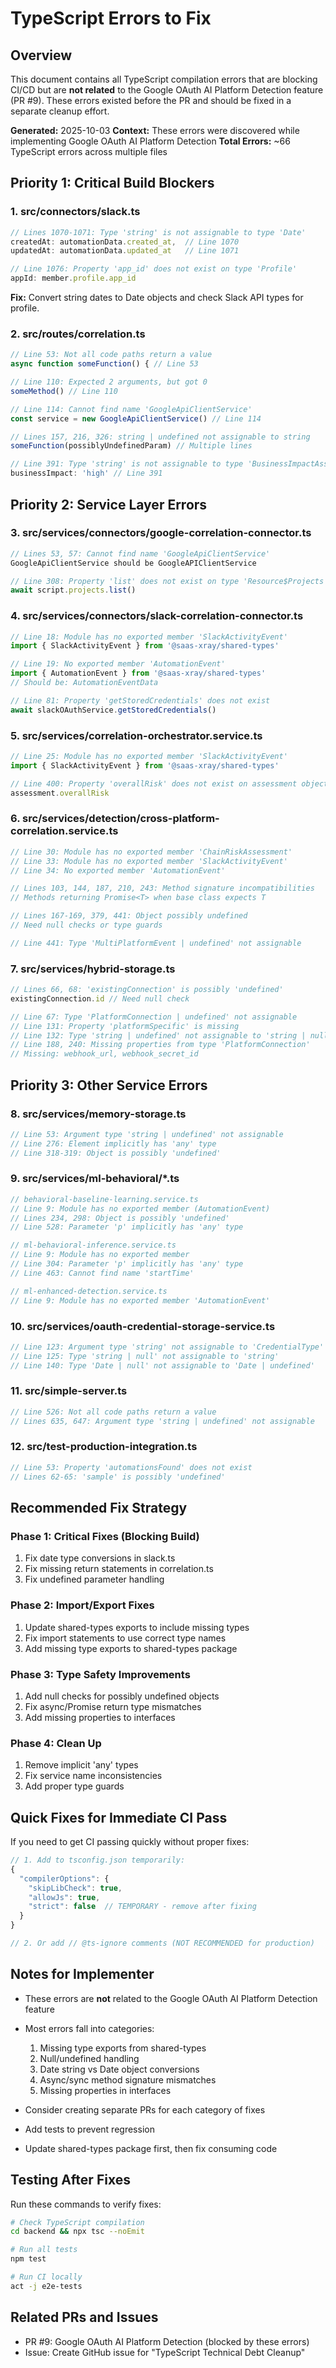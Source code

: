 # TypeScript Errors to Fix

## Overview
This document contains all TypeScript compilation errors that are blocking CI/CD but are **not related** to the Google OAuth AI Platform Detection feature (PR #9). These errors existed before the PR and should be fixed in a separate cleanup effort.

**Generated:** 2025-10-03
**Context:** These errors were discovered while implementing Google OAuth AI Platform Detection
**Total Errors:** ~66 TypeScript errors across multiple files

## Priority 1: Critical Build Blockers

### 1. src/connectors/slack.ts
```typescript
// Lines 1070-1071: Type 'string' is not assignable to type 'Date'
createdAt: automationData.created_at,  // Line 1070
updatedAt: automationData.updated_at   // Line 1071

// Line 1076: Property 'app_id' does not exist on type 'Profile'
appId: member.profile.app_id
```
**Fix:** Convert string dates to Date objects and check Slack API types for profile.

### 2. src/routes/correlation.ts
```typescript
// Line 53: Not all code paths return a value
async function someFunction() { // Line 53

// Line 110: Expected 2 arguments, but got 0
someMethod() // Line 110

// Line 114: Cannot find name 'GoogleApiClientService'
const service = new GoogleApiClientService() // Line 114

// Lines 157, 216, 326: string | undefined not assignable to string
someFunction(possiblyUndefinedParam) // Multiple lines

// Line 391: Type 'string' is not assignable to type 'BusinessImpactAssessment'
businessImpact: 'high' // Line 391
```

## Priority 2: Service Layer Errors

### 3. src/services/connectors/google-correlation-connector.ts
```typescript
// Lines 53, 57: Cannot find name 'GoogleApiClientService'
GoogleApiClientService should be GoogleAPIClientService

// Line 308: Property 'list' does not exist on type 'Resource$Projects'
await script.projects.list()
```

### 4. src/services/connectors/slack-correlation-connector.ts
```typescript
// Line 18: Module has no exported member 'SlackActivityEvent'
import { SlackActivityEvent } from '@saas-xray/shared-types'

// Line 19: No exported member 'AutomationEvent'
import { AutomationEvent } from '@saas-xray/shared-types'
// Should be: AutomationEventData

// Line 81: Property 'getStoredCredentials' does not exist
await slackOAuthService.getStoredCredentials()
```

### 5. src/services/correlation-orchestrator.service.ts
```typescript
// Line 25: Module has no exported member 'SlackActivityEvent'
import { SlackActivityEvent } from '@saas-xray/shared-types'

// Line 400: Property 'overallRisk' does not exist on assessment object
assessment.overallRisk
```

### 6. src/services/detection/cross-platform-correlation.service.ts
```typescript
// Line 30: Module has no exported member 'ChainRiskAssessment'
// Line 33: Module has no exported member 'SlackActivityEvent'
// Line 34: No exported member 'AutomationEvent'

// Lines 103, 144, 187, 210, 243: Method signature incompatibilities
// Methods returning Promise<T> when base class expects T

// Lines 167-169, 379, 441: Object possibly undefined
// Need null checks or type guards

// Line 441: Type 'MultiPlatformEvent | undefined' not assignable
```

### 7. src/services/hybrid-storage.ts
```typescript
// Lines 66, 68: 'existingConnection' is possibly 'undefined'
existingConnection.id // Need null check

// Line 67: Type 'PlatformConnection | undefined' not assignable
// Line 131: Property 'platformSpecific' is missing
// Line 132: Type 'string | undefined' not assignable to 'string | null'
// Line 188, 240: Missing properties from type 'PlatformConnection'
// Missing: webhook_url, webhook_secret_id
```

## Priority 3: Other Service Errors

### 8. src/services/memory-storage.ts
```typescript
// Line 53: Argument type 'string | undefined' not assignable
// Line 276: Element implicitly has 'any' type
// Line 318-319: Object is possibly 'undefined'
```

### 9. src/services/ml-behavioral/*.ts
```typescript
// behavioral-baseline-learning.service.ts
// Line 9: Module has no exported member (AutomationEvent)
// Lines 234, 298: Object is possibly 'undefined'
// Line 528: Parameter 'p' implicitly has 'any' type

// ml-behavioral-inference.service.ts
// Line 9: Module has no exported member
// Line 304: Parameter 'p' implicitly has 'any' type
// Line 463: Cannot find name 'startTime'

// ml-enhanced-detection.service.ts
// Line 9: Module has no exported member 'AutomationEvent'
```

### 10. src/services/oauth-credential-storage-service.ts
```typescript
// Line 123: Argument type 'string' not assignable to 'CredentialType'
// Line 125: Type 'string | null' not assignable to 'string'
// Line 140: Type 'Date | null' not assignable to 'Date | undefined'
```

### 11. src/simple-server.ts
```typescript
// Line 526: Not all code paths return a value
// Lines 635, 647: Argument type 'string | undefined' not assignable
```

### 12. src/test-production-integration.ts
```typescript
// Line 53: Property 'automationsFound' does not exist
// Lines 62-65: 'sample' is possibly 'undefined'
```

## Recommended Fix Strategy

### Phase 1: Critical Fixes (Blocking Build)
1. Fix date type conversions in slack.ts
2. Fix missing return statements in correlation.ts
3. Fix undefined parameter handling

### Phase 2: Import/Export Fixes
1. Update shared-types exports to include missing types
2. Fix import statements to use correct type names
3. Add missing type exports to shared-types package

### Phase 3: Type Safety Improvements
1. Add null checks for possibly undefined objects
2. Fix async/Promise return type mismatches
3. Add missing properties to interfaces

### Phase 4: Clean Up
1. Remove implicit 'any' types
2. Fix service name inconsistencies
3. Add proper type guards

## Quick Fixes for Immediate CI Pass

If you need to get CI passing quickly without proper fixes:

```typescript
// 1. Add to tsconfig.json temporarily:
{
  "compilerOptions": {
    "skipLibCheck": true,
    "allowJs": true,
    "strict": false  // TEMPORARY - remove after fixing
  }
}

// 2. Or add // @ts-ignore comments (NOT RECOMMENDED for production)
```

## Notes for Implementer

- These errors are **not** related to the Google OAuth AI Platform Detection feature
- Most errors fall into categories:
  1. Missing type exports from shared-types
  2. Null/undefined handling
  3. Date string vs Date object conversions
  4. Async/sync method signature mismatches
  5. Missing properties in interfaces

- Consider creating separate PRs for each category of fixes
- Add tests to prevent regression
- Update shared-types package first, then fix consuming code

## Testing After Fixes

Run these commands to verify fixes:
```bash
# Check TypeScript compilation
cd backend && npx tsc --noEmit

# Run all tests
npm test

# Run CI locally
act -j e2e-tests
```

## Related PRs and Issues
- PR #9: Google OAuth AI Platform Detection (blocked by these errors)
- Issue: Create GitHub issue for "TypeScript Technical Debt Cleanup"